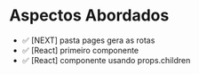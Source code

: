 # Aspectos Abordados

- ✅ [NEXT] pasta pages gera as rotas
- ✅ [React] primeiro componente
- ✅ [React] componente usando props.children
